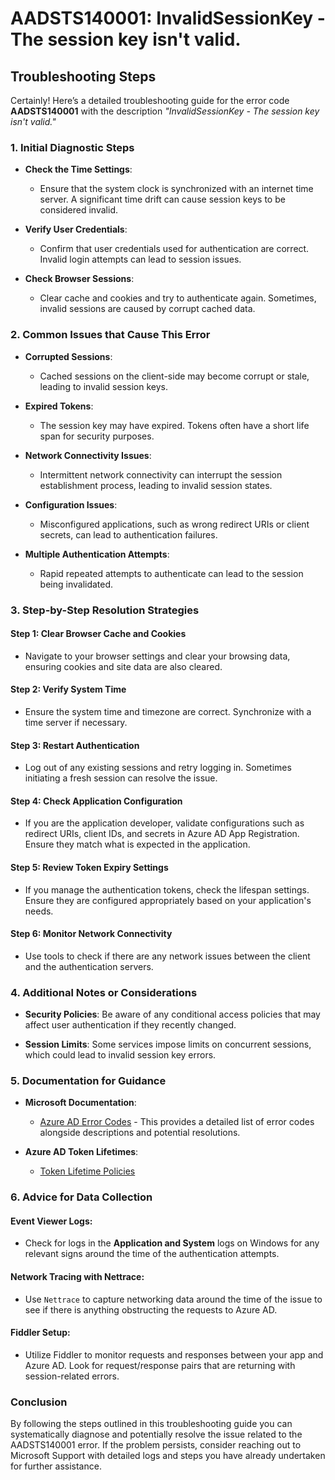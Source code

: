 
# AADSTS140001: InvalidSessionKey - The session key isn't valid.


## Troubleshooting Steps
Certainly! Here’s a detailed troubleshooting guide for the error code **AADSTS140001** with the description *"InvalidSessionKey - The session key isn't valid."*

### 1. Initial Diagnostic Steps
- **Check the Time Settings**:
  - Ensure that the system clock is synchronized with an internet time server. A significant time drift can cause session keys to be considered invalid.
  
- **Verify User Credentials**:
  - Confirm that user credentials used for authentication are correct. Invalid login attempts can lead to session issues.
  
- **Check Browser Sessions**:
  - Clear cache and cookies and try to authenticate again. Sometimes, invalid sessions are caused by corrupt cached data.

### 2. Common Issues that Cause This Error
- **Corrupted Sessions**:
  - Cached sessions on the client-side may become corrupt or stale, leading to invalid session keys.
  
- **Expired Tokens**:
  - The session key may have expired. Tokens often have a short life span for security purposes.
  
- **Network Connectivity Issues**:
  - Intermittent network connectivity can interrupt the session establishment process, leading to invalid session states.
  
- **Configuration Issues**:
  - Misconfigured applications, such as wrong redirect URIs or client secrets, can lead to authentication failures.

- **Multiple Authentication Attempts**:
  - Rapid repeated attempts to authenticate can lead to the session being invalidated.

### 3. Step-by-Step Resolution Strategies
#### Step 1: Clear Browser Cache and Cookies
- Navigate to your browser settings and clear your browsing data, ensuring cookies and site data are also cleared.
  
#### Step 2: Verify System Time
- Ensure the system time and timezone are correct. Synchronize with a time server if necessary.

#### Step 3: Restart Authentication
- Log out of any existing sessions and retry logging in. Sometimes initiating a fresh session can resolve the issue.

#### Step 4: Check Application Configuration
- If you are the application developer, validate configurations such as redirect URIs, client IDs, and secrets in Azure AD App Registration. Ensure they match what is expected in the application.

#### Step 5: Review Token Expiry Settings
- If you manage the authentication tokens, check the lifespan settings. Ensure they are configured appropriately based on your application's needs.

#### Step 6: Monitor Network Connectivity
- Use tools to check if there are any network issues between the client and the authentication servers.

### 4. Additional Notes or Considerations
- **Security Policies**: Be aware of any conditional access policies that may affect user authentication if they recently changed.
  
- **Session Limits**: Some services impose limits on concurrent sessions, which could lead to invalid session key errors.

### 5. Documentation for Guidance
- **Microsoft Documentation**:
  - [Azure AD Error Codes](https://docs.microsoft.com/en-us/azure/active-directory/develop/reference-aad-error-codes) - This provides a detailed list of error codes alongside descriptions and potential resolutions.
  
- **Azure AD Token Lifetimes**:
  - [Token Lifetime Policies](https://docs.microsoft.com/en-us/azure/active-directory/develop/active-directory-configurable-token-lifetimes)

### 6. Advice for Data Collection
#### Event Viewer Logs:
- Check for logs in the **Application and System** logs on Windows for any relevant signs around the time of the authentication attempts.

#### Network Tracing with Nettrace:
- Use `Nettrace` to capture networking data around the time of the issue to see if there is anything obstructing the requests to Azure AD.

#### Fiddler Setup:
- Utilize Fiddler to monitor requests and responses between your app and Azure AD. Look for request/response pairs that are returning with session-related errors.

### Conclusion
By following the steps outlined in this troubleshooting guide you can systematically diagnose and potentially resolve the issue related to the AADSTS140001 error. If the problem persists, consider reaching out to Microsoft Support with detailed logs and steps you have already undertaken for further assistance.